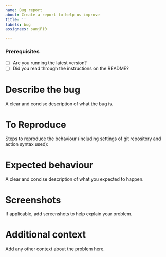 ```yaml
---
name: Bug report
about: Create a report to help us improve
title: ''
labels: bug
assignees: sanjP10

---
```

### Prerequisites

* [ ] Are you running the latest version?
* [ ] Did you read through the instructions on the README?

# Describe the bug
A clear and concise description of what the bug is.

# To Reproduce
Steps to reproduce the behaviour (including settings of git repository and action syntax used):


# Expected behaviour
A clear and concise description of what you expected to happen.

# Screenshots
If applicable, add screenshots to help explain your problem.

# Additional context
Add any other context about the problem here.
